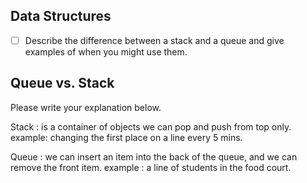 ## Data Structures
* [ ] Describe the difference between a stack and a queue and give examples of when you might use them.

## Queue vs. Stack
Please write your explanation below.

Stack : 
is a container of objects we can pop and push from top only.
example: changing the first place on a line every 5 mins.


Queue :
 we can insert an item into the back of the queue, and we can remove the front item. 
example :  a line of students in the food court. 